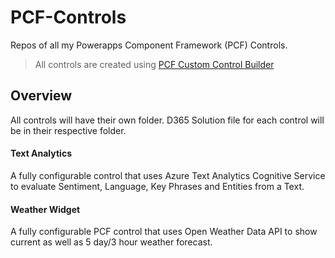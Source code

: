 # PCF-Controls
Repos of all my Powerapps Component Framework (PCF) Controls.

> All controls are created using [PCF Custom Control Builder](https://github.com/Power-maveRICK/PCF-CustomControlBuilder)

## Overview
All controls will have their own folder. D365 Solution file for each control will be in their respective folder.

#### Text Analytics
A fully configurable control that uses Azure Text Analytics Cognitive Service to evaluate Sentiment, Language, Key Phrases and Entities from a Text.

#### Weather Widget
A fully configurable PCF control that uses Open Weather Data API to show current as well as 5 day/3 hour weather forecast.
